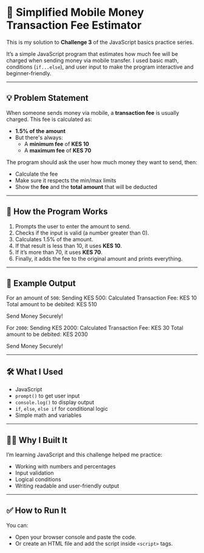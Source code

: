 # 📱 Simplified Mobile Money Transaction Fee Estimator

This is my solution to **Challenge 3** of the JavaScript basics practice series.

It’s a simple JavaScript program that estimates how much fee will be charged when sending money via mobile transfer. I used basic math, conditions (`if...else`), and user input to make the program interactive and beginner-friendly.

---

## 💡 Problem Statement

When someone sends money via mobile, a **transaction fee** is usually charged. This fee is calculated as:

- **1.5% of the amount**
- But there's always:
  - A **minimum fee** of **KES 10**
  - A **maximum fee** of **KES 70**

The program should ask the user how much money they want to send, then:
- Calculate the fee
- Make sure it respects the min/max limits
- Show the **fee** and the **total amount** that will be deducted

---

## 🧠 How the Program Works

1. Prompts the user to enter the amount to send.
2. Checks if the input is valid (a number greater than 0).
3. Calculates 1.5% of the amount.
4. If that result is less than 10, it uses **KES 10**.
5. If it’s more than 70, it uses **KES 70**.
6. Finally, it adds the fee to the original amount and prints everything.

---

## 🧪 Example Output

For an amount of `500`:
Sending KES 500:
Calculated Transaction Fee: KES 10
Total amount to be debited: KES 510

Send Money Securely!


For `2000`:
Sending KES 2000:
Calculated Transaction Fee: KES 30
Total amount to be debited: KES 2030

Send Money Securely!


---

## 🛠️ What I Used

- JavaScript
- `prompt()` to get user input
- `console.log()` to display output
- `if`, `else`, `else if` for conditional logic
- Simple math and variables

---

## 🙋🏾 Why I Built It

I’m learning JavaScript and this challenge helped me practice:
- Working with numbers and percentages
- Input validation
- Logical conditions
- Writing readable and user-friendly output

---

## ✅ How to Run It

You can:
- Open your browser console and paste the code.
- Or create an HTML file and add the script inside `<script>` tags.



